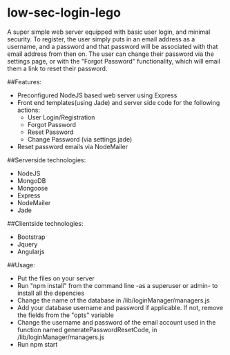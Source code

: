 low-sec-login-lego
==================

A super simple web server equipped with basic user login, and minimal security.  To register, the user simply puts in an email address as a username, and a password and that password will be associated with that email address from then on.  The user can change their password via the settings page, or with the "Forgot Password" functionality, which will email them a link to reset their password.

##Features:
* Preconfigured NodeJS based web server using Express
* Front end templates(using Jade) and server side code for the following actions:
  * User Login/Registration
  * Forgot Password
  * Reset Password
  * Change Password (via settings.jade)
* Reset password emails via NodeMailer


##Serverside technologies:
* NodeJS
* MongoDB
* Mongoose
* Express
* NodeMailer
* Jade

##Clientside technologies:
* Bootstrap
* Jquery
* Angularjs


##Usage:
* Put the files on your server
* Run "npm install" from the command line -as a superuser or admin- to install all the depencies
* Change the name of the database in /lib/loginManager/managers.js
* Add your database username and password if applicable.  If not, remove the fields from the "opts" variable
* Change the username and password of the email account used in the function named generatePasswordResetCode, in /lib/loginManager/managers.js
* Run npm start
